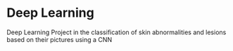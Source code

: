 # Deep Learning 
Deep Learning Project in the classification of skin abnormalities and lesions based on their pictures using a CNN 
